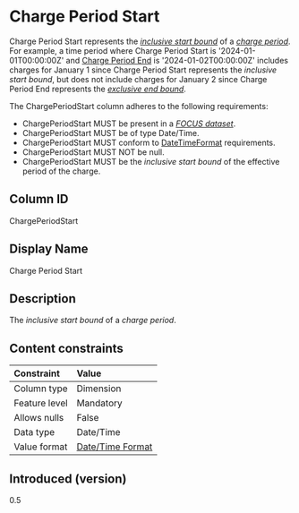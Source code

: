 # Charge Period Start

Charge Period Start represents the [*inclusive start bound*](#glossary:inclusivestartbound) of a [*charge period*](#glossary:chargeperiod). For example, a time period where Charge Period Start is '2024-01-01T00:00:00Z' and [Charge Period End](#chargeperiodend) is '2024-01-02T00:00:00Z' includes charges for January 1 since Charge Period Start represents the *inclusive start bound*, but does not include charges for January 2 since Charge Period End represents the [*exclusive end bound*](#glossary:exclusiveendbound).

The ChargePeriodStart column adheres to the following requirements:

* ChargePeriodStart MUST be present in a [*FOCUS dataset*](#glossary:FOCUS-dataset).
* ChargePeriodStart MUST be of type Date/Time.
* ChargePeriodStart MUST conform to [DateTimeFormat](#date/timeformat) requirements.
* ChargePeriodStart MUST NOT be null.
* ChargePeriodStart MUST be the *inclusive start bound* of the effective period of the charge.

## Column ID

ChargePeriodStart

## Display Name

Charge Period Start

## Description

The *inclusive start bound* of a *charge period*.

## Content constraints

| Constraint      | Value                                |
|:----------------|:-------------------------------------|
| Column type     | Dimension                            |
| Feature level   | Mandatory                            |
| Allows nulls    | False                                |
| Data type       | Date/Time                            |
| Value format    | [Date/Time Format](#date/timeformat) |

## Introduced (version)

0.5
